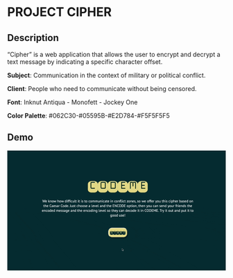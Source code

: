 # PROJECT CIPHER

## Description

“Cipher” is a web application that allows the user to encrypt and decrypt a text message by indicating a specific character offset. 

**Subject**: Communication in the context of military or political conflict.

**Client**: People who need to communicate without being censored.

**Font**: Inknut Antiqua - Monofett - Jockey One

**Color Palette**: #062C30-#05595B-#E2D784-#F5F5F5F5

## Demo

<img src="cipher-usage.gif">
